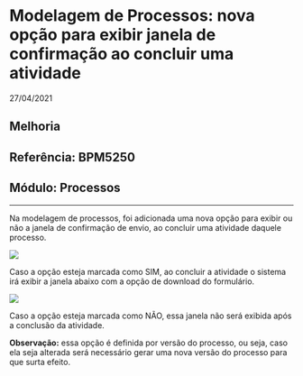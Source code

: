 # Modelagem de Processos: nova opção para exibir janela de confirmação ao concluir uma atividade
27/04/2021
## Melhoria
## Referência: BPM5250
## Módulo: Processos
***

Na modelagem de processos, foi adicionada uma nova opção para exibir ou não a janela de confirmação de envio, ao concluir uma atividade daquele processo.

![]([PATH_IMG]/BPM5250_chk_exibir_modal_confirmacao_envio.png)

Caso a opção esteja marcada como SIM, ao concluir a atividade o sistema irá exibir a janela abaixo com a opção de download do formulário.

![]([PATH_IMG]/BPM5250_janela_confirmacao_envio.png)

Caso a opção esteja marcada como NÃO, essa janela não será exibida após a conclusão da atividade.

**Observação:** essa opção é definida por versão do processo, ou seja, caso ela seja alterada será necessário gerar uma nova versão do processo para que surta efeito.